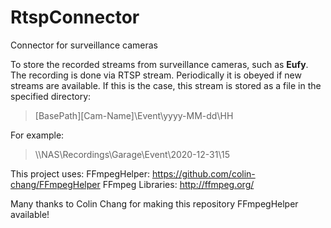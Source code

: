 # RtspConnector
Connector for surveillance cameras

To store the recorded streams from surveillance cameras, such as **Eufy**. The recording is done via RTSP stream. Periodically it is obeyed if new streams are available. If this is the case, this stream is stored as a file in the specified directory:

> [BasePath]\[Cam-Name]\Event\yyyy-MM-dd\HH

For example:

> \\\\NAS\Recordings\Garage\Event\2020-12-31\15

This project uses:
FFmpegHelper: https://github.com/colin-chang/FFmpegHelper
FFmpeg Libraries: http://ffmpeg.org/

Many thanks to Colin Chang for making this repository FFmpegHelper available!
